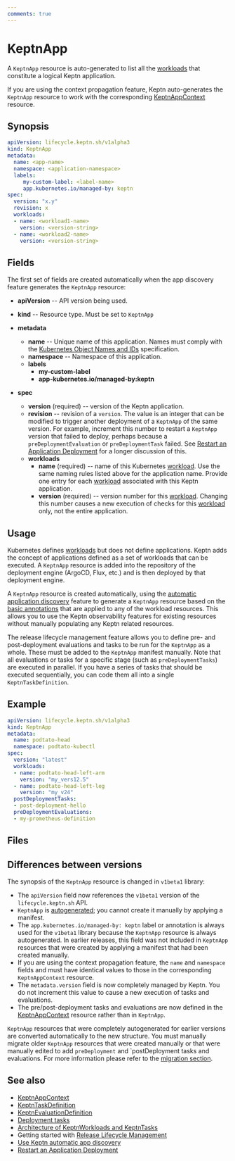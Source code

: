 ```yaml
---
comments: true
---
```


# KeptnApp

A `KeptnApp` resource is auto-generated to list all the
[workloads](https://kubernetes.io/docs/concepts/workloads/)
that constitute a logical Keptn application.

If you are using the context propagation feature,
Keptn auto-generates the `KeptnApp` resource to work with the corresponding
[KeptnAppContext](appcontext.md) resource.

## Synopsis

```yaml
apiVersion: lifecycle.keptn.sh/v1alpha3
kind: KeptnApp
metadata:
  name: <app-name>
  namespace: <application-namespace>
  labels:
     my-custom-label: <label-name>
     app.kubernetes.io/managed-by: keptn
spec:
  version: "x.y"
  revision: x
  workloads:
  - name: <workload1-name>
    version: <version-string>
  - name: <workload2-name>
    version: <version-string>
```

## Fields

The first set of fields are created automatically
when the app discovery feature generates the `KeptnApp` resource:

- **apiVersion** -- API version being used.
- **kind** -- Resource type.
   Must be set to `KeptnApp`

- **metadata**
  - **name** -- Unique name of this application.
       Names must comply with the
       [Kubernetes Object Names and IDs](https://kubernetes.io/docs/concepts/overview/working-with-objects/names/#dns-subdomain-names)
       specification.
  - **namespace** -- Namespace of this application.
  - **labels**
    - **my-custom-label**
    - **app-kubernetes.io/managed-by:keptn**

- **spec**
  - **version** (required) -- version of the Keptn application.
  - **revision** -- revision of a `version`.
       The value is an integer that can be modified
       to trigger another deployment of a `KeptnApp` of the same version.
       For example, increment this number to restart a `KeptnApp` version
       that failed to deploy, perhaps because a
       `preDeploymentEvaluation` or `preDeploymentTask` failed.
       See
       [Restart an Application Deployment](../../guides/restart-application-deployment.md)
       for a longer discussion of this.
  - **workloads**
    - **name** (required) -- name of this Kubernetes
            [workload](https://kubernetes.io/docs/concepts/workloads/).
            Use the same naming rules listed above for the application name.
            Provide one entry for each [workload](https://kubernetes.io/docs/concepts/workloads/)
            associated with this Keptn application.
    - **version** (required) -- version number for this
            [workload](https://kubernetes.io/docs/concepts/workloads/).
            Changing this number causes a new execution
            of checks for this [workload](https://kubernetes.io/docs/concepts/workloads/) only,
            not the entire application.

## Usage

Kubernetes defines
[workloads](https://kubernetes.io/docs/concepts/workloads/)
but does not define applications.
Keptn adds the concept of applications
defined as a set of workloads that can be executed.
A `KeptnApp` resource is added
into the repository of the deployment engine
(ArgoCD, Flux, etc.)
and is then deployed by that deployment engine.

A `KeptnApp` resource is created automatically, using the
[automatic application discovery](../../guides/auto-app-discovery.md)
feature to generate a `KeptnApp` resource
based on the
[basic annotations](../../guides/integrate.md#basic-annotations)
that are applied to any of the workload resources.
This allows you to use the Keptn observability features for existing resources
without manually populating any Keptn related resources.

The release lifecycle management feature
allows you to define pre- and post-deployment
evaluations and tasks to be run for the `KeptnApp` as a whole.
These must be added to the `KeptnApp` manifest manually.
Note that all evaluations or tasks for a specific stage
(such as `preDeploymentTasks`)
are executed in parallel.
If you have a series of tasks that should be executed sequentially,
you can code them all into a single `KeptnTaskDefinition`.

## Example

```yaml
apiVersion: lifecycle.keptn.sh/v1alpha3
kind: KeptnApp
metadata:
  name: podtato-head
  namespace: podtato-kubectl
spec:
  version: "latest"
  workloads:
  - name: podtato-head-left-arm
    version: "my_vers12.5"
  - name: podtato-head-left-leg
    version: "my_v24"
  postDeploymentTasks:
  - post-deployment-hello
  preDeploymentEvaluations:
  - my-prometheus-definition
```

## Files

## Differences between versions

The synopsis of the `KeptnApp` resource
is changed in `v1beta1` library:

- The `apiVersion` field now references the `v1beta1` version
  of the `lifecycle.keptn.sh` API.
- `KeptnApp` is
  [autogenerated](../../guides/auto-app-discovery.md);
  you cannot create it manually by applying a manifest.
- The `app.kubernetes.io/managed-by: keptn` label or annotation
  is always used for the `v1beta1` library
  because the `KeptnApp` resource is always autogenerated.
  In earlier releases, this field was not included in `KeptnApp` resources
  that were created by applying a manifest
  that had been created manually.
- If you are using the context propagation feature,
  the `name` and `namespace` fields
  and must have identical values to those
  in the corresponding `KeptnAppContext` resource.
- The `metadata.version` field is now completely managed by Keptn.
  You do not increment this value to cause
  a new execution of tasks and evaluations.
- The pre/post-deployment tasks and evaluations are now defined in the
  [KeptnAppContext](appcontext.md)
  resource rather than in `KeptnApp`.

`KeptnApp` resources that were completely autogenerated
for earlier versions are converted automatically to the new structure.
You must manually migrate older `KeptnApp` resources
that were created manually
or that were manually edited
to add `preDeployment` and `postDeployment tasks and evaluations.
For more information please refer
to the [migration section](../../migrate/keptnapp/index.md).

## See also

- [KeptnAppContext](appcontext.md)
- [KeptnTaskDefinition](taskdefinition.md)
- [KeptnEvaluationDefinition](evaluationdefinition.md)
- [Deployment tasks](../../guides/tasks.md)
- [Architecture of KeptnWorkloads and KeptnTasks](../../components/lifecycle-operator/keptn-apps.md)
- Getting started with
  [Release Lifecycle Management](../../getting-started/lifecycle-management.md)
- [Use Keptn automatic app discovery](../../guides/auto-app-discovery.md)
- [Restart an Application Deployment](../../guides/restart-application-deployment.md)
